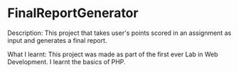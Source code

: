 # FinalReportGenerator
Description:
This project that takes user's points scored in an assignment as input and generates a final report.

What I learnt:
This project was made as part of the first ever Lab in Web Development. I learnt the basics of PHP.

